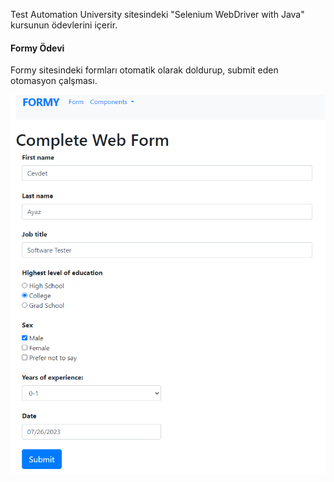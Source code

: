 Test Automation University sitesindeki "Selenium WebDriver with Java" kursunun ödevlerini içerir.

#### Formy Ödevi
Formy sitesindeki formları otomatik olarak doldurup, submit eden otomasyon çalşması.

![img.png](Files%2Fimg.png)
